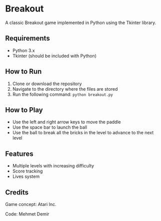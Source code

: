 # Breakout
A classic Breakout game implemented in Python using the Tkinter library.

## Requirements
- Python 3.x
- Tkinter (should be included with Python)
## How to Run
1. Clone or download the repository
2. Navigate to the directory where the files are stored
3. Run the following command: ```python breakout.py```
## How to Play
- Use the left and right arrow keys to move the paddle
- Use the space bar to launch the ball
- Use the ball to break all the bricks in the level to advance to the next level
## Features
- Multiple levels with increasing difficulty
- Score tracking
- Lives system
## Credits
Game concept: Atari Inc.

Code: Mehmet Demir
